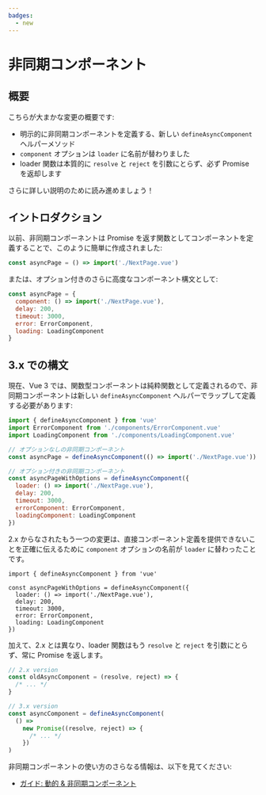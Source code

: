 ```yaml
---
badges:
  - new
---
```


# 非同期コンポーネント <MigrationBadges :badges="$frontmatter.badges" />

## 概要

こちらが大まかな変更の概要です:

- 明示的に非同期コンポーネントを定義する、新しい `defineAsyncComponent` ヘルパーメソッド
- `component` オプションは `loader` に名前が替わりました
- loader 関数は本質的に `resolve` と `reject` を引数にとらず、必ず Promise を返却します

さらに詳しい説明のために読み進めましょう！

## イントロダクション

以前、非同期コンポーネントは Promise を返す関数としてコンポーネントを定義することで、このように簡単に作成されました:

```js
const asyncPage = () => import('./NextPage.vue')
```

または、オプション付きのさらに高度なコンポーネント構文として:

```js
const asyncPage = {
  component: () => import('./NextPage.vue'),
  delay: 200,
  timeout: 3000,
  error: ErrorComponent,
  loading: LoadingComponent
}
```

## 3.x での構文

現在、Vue 3 では、関数型コンポーネントは純粋関数として定義されるので、非同期コンポーネントは新しい `defineAsyncComponent` ヘルパーでラップして定義する必要があります:

```js
import { defineAsyncComponent } from 'vue'
import ErrorComponent from './components/ErrorComponent.vue'
import LoadingComponent from './components/LoadingComponent.vue'

// オプションなしの非同期コンポーネント
const asyncPage = defineAsyncComponent(() => import('./NextPage.vue'))

// オプション付きの非同期コンポーネント
const asyncPageWithOptions = defineAsyncComponent({
  loader: () => import('./NextPage.vue'),
  delay: 200,
  timeout: 3000,
  errorComponent: ErrorComponent,
  loadingComponent: LoadingComponent
})
```

2.x からなされたもう一つの変更は、直接コンポーネント定義を提供できないことを正確に伝えるために `component` オプションの名前が `loader` に替わったことです。

```js{4}
import { defineAsyncComponent } from 'vue'

const asyncPageWithOptions = defineAsyncComponent({
  loader: () => import('./NextPage.vue'),
  delay: 200,
  timeout: 3000,
  error: ErrorComponent,
  loading: LoadingComponent
})
```

加えて、2.x とは異なり、loader 関数はもう `resolve` と `reject` を引数にとらず、常に Promise を返します。

```js
// 2.x version
const oldAsyncComponent = (resolve, reject) => {
  /* ... */
}

// 3.x version
const asyncComponent = defineAsyncComponent(
  () =>
    new Promise((resolve, reject) => {
      /* ... */
    })
)
```

非同期コンポーネントの使い方のさらなる情報は、以下を見てください:

- [ガイド: 動的 & 非同期コンポーネント](/guide/component-dynamic-async.html#動的コンポーネントにおける-keep-alive-の利用)
